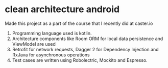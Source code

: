 # clean architecture android
Made this project as a part of the course that I recently did at caster.io
1. Programming language used is kotlin.
2. Architecture components like Room ORM for local data persistence and ViewModel are used
3. Retrofit for network requests, Dagger 2 for Dependency Injection and RxJava for asynchronous operations
4. Test cases are written using Robolectric, Mockito and Espresso.
